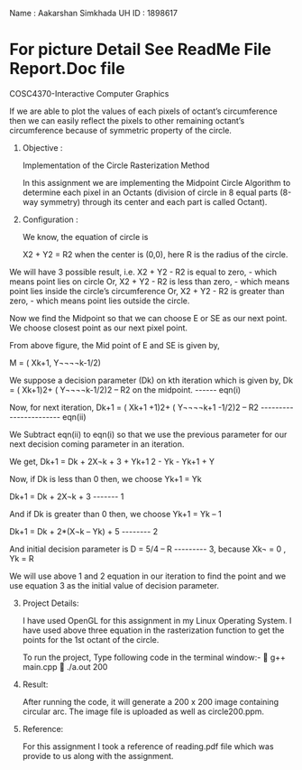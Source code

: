 Name : Aakarshan Simkhada
UH ID : 1898617
# For picture Detail See ReadMe File Report.Doc file 


COSC4370-Interactive Computer Graphics
	
If we are able to plot the values of each pixels of octant’s circumference then we can easily reflect the pixels to other remaining octant’s circumference because of symmetric property of the circle.

1.	Objective :

	Implementation of the Circle Rasterization Method

	In this assignment we are implementing the Midpoint Circle Algorithm to determine each pixel in an Octants (division of circle in 8 equal parts (8-way symmetry) through its center and each part is called Octant).  

 

2.	Configuration :

	We know, the equation of circle is 

	X2 + Y2 = R2 when the center is (0,0), here R is the radius of the circle.

We will have 3 possible result, i.e.
	  	X2 + Y2 - R2 is equal to zero, - which means point lies on circle
	Or, 	X2 + Y2 - R2 is less than zero, - which means point lies inside the circle’s circumference
	Or, X2 + Y2 - R2 is greater than zero, - which means point lies outside the circle.

Now we find the Midpoint so that we can choose E or SE as our next point. We choose closest point as our next pixel point. 


From above figure, the Mid point of E and SE is given by,

M = ( Xk+1, Y¬¬¬¬k-1/2)

We suppose a decision parameter (Dk) on kth iteration which is given by,
Dk =  ( Xk+1)2+ ( Y¬¬¬¬k-1/2)2 – R2 on the midpoint. ------ eqn(i)

Now, for next iteration,
Dk+1 = ( Xk+1 +1)2+ ( Y¬¬¬¬k+1 -1/2)2 – R2 ----------------------- eqn(ii)

We Subtract eqn(ii) to eqn(i) so that we use the previous parameter for our next decision coming parameter in an iteration.

We get, 
	Dk+1 = Dk + 2X¬k + 3 + Yk+1 2 - Yk - Yk+1 + Y

Now, if Dk is less than 0 then, we choose Yk+1 = Yk

Dk+1 =  Dk + 2X¬k + 3                     ------- 1

And if Dk is greater than 0 then, we choose Yk+1 = Yk – 1

Dk+1 =  Dk + 2*(X¬k – Yk) + 5       -------- 2

And initial decision parameter is
D = 5/4 – R                                 --------- 3,    because Xk¬ = 0 , Yk = R

We will use above 1 and 2 equation in our iteration to find the point and we use equation 3 as the initial value of decision parameter. 

3.	Project Details:

	I have used OpenGL for this assignment in my Linux Operating System. I have used above three equation in the rasterization function to get the points for the 1st octant 	of the circle.

	To run the project, Type following code in the terminal window:- 
	g++ main.cpp
	./a.out 200 


4.	Result:

	After running the code, it will generate a 200 x 200 image containing circular arc. The image file is uploaded as well as circle200.ppm.  


5.	Reference:

	For this assignment I took a reference of reading.pdf file which was provide to us along with the assignment. 
